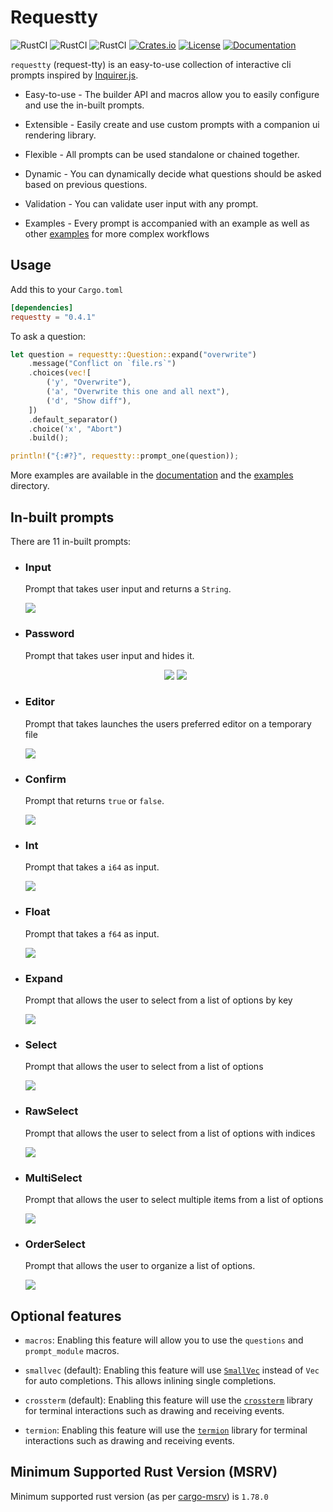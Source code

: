 # Requestty

![RustCI](https://github.com/Lutetium-Vanadium/requestty/workflows/Default/badge.svg)
![RustCI](https://github.com/Lutetium-Vanadium/requestty/workflows/Crossterm/badge.svg)
![RustCI](https://github.com/Lutetium-Vanadium/requestty/workflows/Termion/badge.svg)
[![Crates.io](https://img.shields.io/crates/v/requestty.svg)](https://crates.io/crates/requestty)
[![License](https://img.shields.io/crates/l/requestty.svg)](./LICENSE)
[![Documentation](https://docs.rs/requestty/badge.svg)](https://docs.rs/requestty)

`requestty` (request-tty) is an easy-to-use collection of interactive
cli prompts inspired by [Inquirer.js](https://github.com/SBoudrias/Inquirer.js).

- Easy-to-use - The builder API and macros allow you to easily configure
  and use the in-built prompts.

- Extensible - Easily create and use custom prompts with a companion
  ui rendering library.

- Flexible - All prompts can be used standalone or chained together.

- Dynamic - You can dynamically decide what questions should be asked
  based on previous questions.

- Validation - You can validate user input with any prompt.

- Examples - Every prompt is accompanied with an example as well as other
  [examples](./examples) for more complex workflows

## Usage

Add this to your `Cargo.toml`

```toml
[dependencies]
requestty = "0.4.1"
```

To ask a question:

```rust
let question = requestty::Question::expand("overwrite")
    .message("Conflict on `file.rs`")
    .choices(vec![
        ('y', "Overwrite"),
        ('a', "Overwrite this one and all next"),
        ('d', "Show diff"),
    ])
    .default_separator()
    .choice('x', "Abort")
    .build();

println!("{:#?}", requestty::prompt_one(question));
```

More examples are available in the [documentation](https://docs.rs/requestty)
and the [examples](https://github.com/Lutetium-Vanadium/requestty/tree/master/examples)
directory.

## In-built prompts

There are 11 in-built prompts:

- ### Input

  Prompt that takes user input and returns a `String`.

  <img src="./assets/input.gif" style="max-height: 11rem" />

- ### Password

  Prompt that takes user input and hides it.

  <div align="center">
    <img
      src="./assets/password-mask.gif"
      style="max-width: 45%; max-height: 11rem"
    />
    <img
      src="./assets/password-hidden.gif"
      style="max-width: 45%; max-height: 11rem"
    />
  </div>

- ### Editor

  Prompt that takes launches the users preferred editor on a temporary
  file

  <img src="./assets/editor.gif" style="max-height: 30rem" />

- ### Confirm

  Prompt that returns `true` or `false`.

  <img src="./assets/confirm.gif" style="max-height: 11rem" />

- ### Int

  Prompt that takes a `i64` as input.

  <img src="./assets/int.gif" style="max-height: 11rem" />

- ### Float

  Prompt that takes a `f64` as input.

  <img src="./assets/float.gif" style="max-height: 11rem" />

- ### Expand

  Prompt that allows the user to select from a list of options by key

  <img src="./assets/expand.gif" style="max-height: 15rem" />

- ### Select

  Prompt that allows the user to select from a list of options

  <img src="./assets/select.gif" style="max-height: 15rem" />

- ### RawSelect

  Prompt that allows the user to select from a list of options with
  indices

  <img src="./assets/raw-select.gif" style="max-height: 15rem" />

- ### MultiSelect

  Prompt that allows the user to select multiple items from a list of
  options

  <img src="./assets/multi-select.gif" style="max-height: 20rem" />

- ### OrderSelect

  Prompt that allows the user to organize a list of options.

  <img src="./assets/order-select.gif" style="max-height: 20rem" />

## Optional features

- `macros`: Enabling this feature will allow you to use the `questions`
  and `prompt_module` macros.

- `smallvec` (default): Enabling this feature will use
  [`SmallVec`](https://docs.rs/smallvec/latest/smallvec/struct.SmallVec.html)
  instead of `Vec` for auto completions. This allows inlining single
  completions.

- `crossterm` (default): Enabling this feature will use the
  [`crossterm`](https://crates.io/crates/crossterm) library for terminal
  interactions such as drawing and receiving events.

- `termion`: Enabling this feature will use the
  [`termion`](https://crates.io/crates/termion) library for terminal
  interactions such as drawing and receiving events.

## Minimum Supported Rust Version (MSRV)

Minimum supported rust version (as per
[cargo-msrv](https://crates.io/crates/cargo-msrv)) is `1.78.0`
